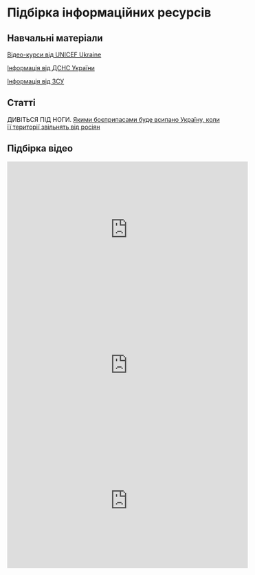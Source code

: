 # Підбірка інформаційних ресурсів

## Навчальні матеріали

[Відео-курси від UNICEF Ukraine](unicef-gallery.md)

[Інформація від ДСНС України](dsns-gallery.md)

[Інформація від ЗСУ](zsu-gallery.md)

## Статті

ДИВІТЬСЯ ПІД НОГИ. [Якими боєприпасами буде всипано Україну, коли її території звільнять від росіян](https://texty.org.ua/articles/106909/dyvitsya-pid-nohy-yakymy-boyeprypasamy-bude-vsypano-ukrayinu-koly-yiyi-terytoriyi-zvilnyat-vid-rosiyan/)


## Підбірка відео

<iframe width="560" height="315" src="https://www.youtube.com/embed/98NwayIhG9M" title="YouTube video player" frameborder="0" allow="accelerometer; autoplay; clipboard-write; encrypted-media; gyroscope; picture-in-picture" allowfullscreen></iframe>

<iframe width="560" height="315" src="https://www.youtube.com/embed/0JjXQUHzdhY" title="YouTube video player" frameborder="0" allow="accelerometer; autoplay; clipboard-write; encrypted-media; gyroscope; picture-in-picture" allowfullscreen></iframe>


<iframe width="560" height="315" src="https://www.youtube.com/embed/Aw8RrKS_y_Q" title="YouTube video player" frameborder="0" allow="accelerometer; autoplay; clipboard-write; encrypted-media; gyroscope; picture-in-picture" allowfullscreen></iframe>
